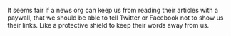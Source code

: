 It seems fair if a news org can keep us from reading their articles with a paywall, that we should be able to tell Twitter or Facebook not to show us their links. Like a protective shield to keep their words away from us. 
